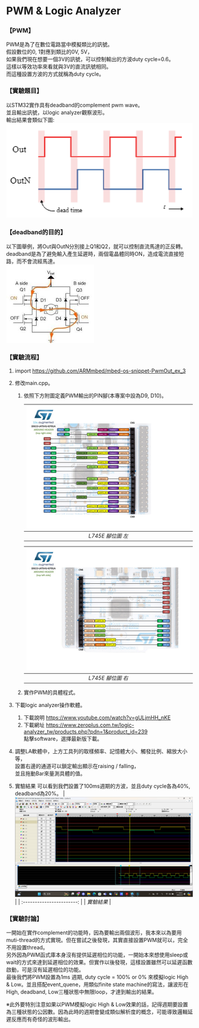 # PWM & Logic Analyzer
### 【PWM】
PWM是為了在數位電路當中模擬類比的訊號。  
假設數位的0, 1對應到類比的0V, 5V，  
如果我們現在想要一個3V的訊號，可以控制輸出的方波duty cycle=0.6。  
這樣以等效功率來看就與3V的直流訊號相同。  
而這種設置方波的方式就稱為duty cycle。  

### 【實驗題目】
以STM32實作具有deadband的complement pwm wave。  
並且輸出訊號，以logic analyzer觀察波形。  
輸出結果會類似下圖:
![alt text](image-3.png)  

### 【deadband的目的】
以下圖舉例，將Out與OutN分別接上Q1和Q2，就可以控制直流馬達的正反轉。  
deadband是為了避免輸入產生延遲時，兩個電晶體同時ON，造成電流直接短路，而不會流經馬達。  
![alt text](image-2.png)

### 【實驗流程】
1. import https://github.com/ARMmbed/mbed-os-snippet-PwmOut_ex_3  
2. 修改main.cpp。  
   1. 依照下方附圖定義PWM輸出的PIN腳(本專案中設為D9, D10)。  

      | ![alt text](image.png) |
      | :--------------------: |
      |   *L745E 腳位圖 左*    |

      | ![alt text](image-1.png) |
      | :----------------------: |
      |    *L745E 腳位圖 右*     |

   2. 實作PWM的具體程式。
   
3. 下載logic analyzer操作軟體。  
   1. 下載說明 https://www.youtube.com/watch?v=gULjmHH_nKE  
   2. 下載網址 https://www.zeroplus.com.tw/logic-analyzer_tw/products.php?pdn=1&product_id=239  
   點擊software，選擇最新版下載。  
4. 調整LA軟體中，上方工具列的取樣頻率、記憶體大小、觸發比例、縮放大小等，  
   設置右邊的通道可以鎖定輸出顯示在raising / falling，  
   並且拖動Bar來量測具體的值。
5. 實驗結果
   可以看到我們設置了100ms週期的方波，並且duty cycle各為40%, deadband為20%。
   | ![alt text](實驗結果.png) |
   | :-----------------------: |
   |        *實驗結果*         |

### 【實驗討論】
一開始在實作complement的功能時，因為要輸出兩個波形，我本來以為要用muti-thread的方式實現。但在嘗試之後發現，其實直接設置PWM就可以，完全不用設置thread。  
另外因為PWM函式庫本身沒有提供延遲相位的功能，一開始本來想使用sleep或wait的方式來達到延遲相位的效果。但實作以後發現，這樣設置雖然可以延遲函數啟動，可是沒有延遲相位的功能。  
最後我們將PWM設置為1ms 週期, duty cycle = 100% or 0% 來模擬logic High & Low。並且搭配event_quene，用類似finite state machine的寫法，讓波形在High, deadband, Low三種狀態中無限loop，才達到輸出的結果。  
  
※此外要特別注意如果以PWM模擬logic High & Low效果的話，記得週期要設置為三種狀態的公因數。因為此時的週期會變成類似解析度的概念，可能導致邏輯延遲反應而有奇怪的波形輸出。